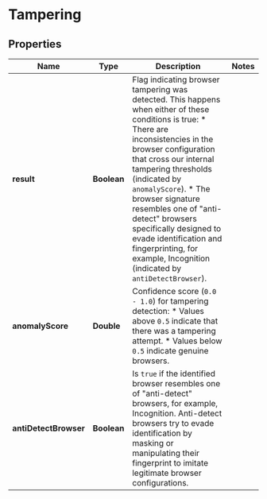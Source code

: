 

# Tampering


## Properties

| Name | Type | Description | Notes |
|------------ | ------------- | ------------- | -------------|
|**result** | **Boolean** | Flag indicating browser tampering was detected. This happens when either of these conditions is true:   * There are inconsistencies in the browser configuration that cross our internal tampering thresholds (indicated by `anomalyScore`).   * The browser signature resembles one of \"anti-detect\" browsers specifically designed to evade identification and fingerprinting, for example, Incognition (indicated by `antiDetectBrowser`).  |  |
|**anomalyScore** | **Double** | Confidence score (`0.0 - 1.0`) for tampering detection:   * Values above `0.5` indicate that there was a tampering attempt.    * Values below `0.5` indicate genuine browsers.  |  |
|**antiDetectBrowser** | **Boolean** | Is `true` if the identified browser resembles one of \"anti-detect\" browsers, for example, Incognition.  Anti-detect browsers try to evade identification by masking or manipulating their fingerprint to imitate legitimate browser configurations. |  |



